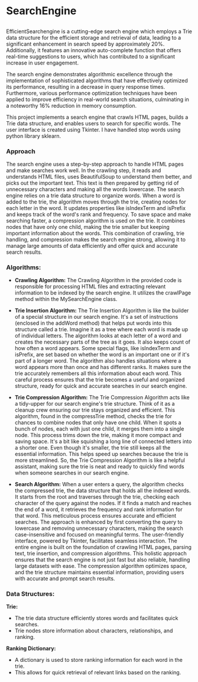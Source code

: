 # SearchEngine

## 
EfficientSearchengine is a cutting-edge search engine which employs a Trie data structure for the efficient storage and retrieval of data, leading to a significant enhancement in search speed by approximately 20%. Additionally, it features an innovative auto-complete function that offers real-time suggestions to users, which has contributed to a significant increase in user engagement.

The search engine demonstrates algorithmic excellence through the implementation of sophisticated algorithms that have effectively optimized its performance, resulting in a decrease in query response times. Furthermore, various performance optimization techniques have been applied to improve efficiency in real-world search situations, culminating in a noteworthy 16% reduction in memory consumption.

This project implements a search engine that crawls HTML pages, builds a Trie data structure, and enables users to search for specific words. The user interface is created using Tkinter. I have handled stop words using python library sklearn.

### Approach

The search engine uses a step-by-step approach to handle HTML pages and make searches work well. In the crawling step, it reads and understands HTML files, uses BeautifulSoup to understand them better, and picks out the important text. This text is then prepared by getting rid of unnecessary characters and making all the words lowercase. The search engine relies on a trie data structure to organize words. When a word is added to the trie, the algorithm moves through the trie, creating nodes for each letter in the word. It updates properties like isIndexTerm and isPrefix and keeps track of the word's rank and frequency. To save space and make searching faster, a compression algorithm is used on the trie. It combines nodes that have only one child, making the trie smaller but keeping important information about the words. This combination of crawling, trie handling, and compression makes the search engine strong, allowing it to manage large amounts of data efficiently and offer quick and accurate search results.

### Algorithms:

- **Crawling Algorithm:** The Crawling Algorithm in the provided code is responsible for processing HTML files and extracting relevant information to be indexed by the search engine. It utilizes the crawlPage method within the MySearchEngine class.

- **Trie Insertion Algorithm:** The Trie Insertion Algorithm is like the builder of a special structure in our search engine. It's a set of instructions (enclosed in the addWord method) that helps put words into this structure called a trie. Imagine it as a tree where each word is made up of individual letters. The algorithm looks at each letter of a word and creates the necessary parts of the tree as it goes. It also keeps count of how often a word appears. Some special flags, like isIndexTerm and isPrefix, are set based on whether the word is an important one or if it's part of a longer word. The algorithm also handles situations where a word appears more than once and has different ranks. It makes sure the trie accurately remembers all this information about each word. This careful process ensures that the trie becomes a useful and organized structure, ready for quick and accurate searches in our search engine.

-	**Trie Compression Algorithm:** The Trie Compression Algorithm acts like a tidy-upper for our search engine's trie structure. Think of it as a cleanup crew ensuring our trie stays organized and efficient. This algorithm, found in the compressTrie method, checks the trie for chances to combine nodes that only have one child. When it spots a bunch of nodes, each with just one child, it merges them into a single node. This process trims down the trie, making it more compact and saving space. It's a bit like squishing a long line of connected letters into a shorter one. Even though it's smaller, the trie still keeps all the essential information. This helps speed up searches because the trie is more streamlined. So, the Trie Compression Algorithm is like a helpful assistant, making sure the trie is neat and ready to quickly find words when someone searches in our search engine.

-	**Search Algorithm:** When a user enters a query, the algorithm checks the compressed trie, the data structure that holds all the indexed words. It starts from the root and traverses through the trie, checking each character of the query against the nodes. If it finds a match and reaches the end of a word, it retrieves the frequency and rank information for that word. This meticulous process ensures accurate and efficient searches. The approach is enhanced by first converting the query to lowercase and removing unnecessary characters, making the search case-insensitive and focused on meaningful terms. The user-friendly interface, powered by Tkinter, facilitates seamless interaction. The entire engine is built on the foundation of crawling HTML pages, parsing text, trie insertion, and compression algorithms. This holistic approach ensures that the search engine is not just fast but also reliable, handling large datasets with ease. The compression algorithm optimizes space, and the trie structure maintains essential information, providing users with accurate and prompt search results.


### Data Structures:

**Trie:**
  - The trie data structure efficiently stores words and facilitates quick searches.
  - Trie nodes store information about characters, relationships, and ranking.

**Ranking Dictionary:**
  - A dictionary is used to store ranking information for each word in the trie.
  - This allows for quick retrieval of relevant links based on the ranking.

